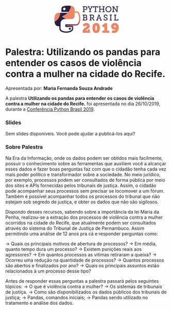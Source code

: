 <p align="center"><img src="../../logo_python_brasil_2019-01.svg" width="200"></p>

# Palestra: Utilizando os pandas para entender os casos de violência contra a mulher na cidade do Recife.
Apresentada por: **Maria Fernanda Souza Andrade**


A palestra **Utilizando os pandas para entender os casos de violência contra a mulher na cidade do Recife.** foi apresentada no dia 26/10/2019, durante a [Conferência Python Brasil 2019](http://2019.pythonbrasil.org.br).



### Slides

Sem slides disponíveis. Você pode ajudar a publicá-los aqui?



### Sobre Palestra
Na Era da Informação, onde os dados podem ser obtidos mais facilmente, possuir o conhecimento sobre as ferramentas que auxiliem você a alcançar esses dados e fazer boas perguntas faz com que o cidadão tenha cada vez mais poder político e transformador sobre a sociedade.  No meio jurídico, por exemplo, processos podem ser consultados de forma pública por meio dos sites e APIs fornecidas pelos tribunais de justiça. Assim, o cidadão pode acompanhar seus processos sem precisar se locomover a um fórum. Também é possível acompanhar todos os processos do tribunal que não estejam sob segredo de justiça, e obter os dados que não são sigilosos. 

Dispondo desses recursos, sabendo sobre a importância da lei Maria da Penha, realizou-se a extração dos processos de violência contra a mulher ocorridos na cidade do Recife, que atualmente podem ser consultados através do sistema do Tribunal de Justiça de Pernambuco. Assim permitindo uma análise de 12 anos pra cá e responder perguntas como: 

-> Quais os principais motivos de abertura de processos? 
-> Em média, quanto tempo dura um processo? 
-> Existem punições reais aos agressores?
-> Em quantos processos as vitimas retiraram a queixa?
-> Ocorreu uma redução na quantidade de processos?
-> Quantos processos são abertos e finalizados por ano?
-> Quais os principais assuntos estão relacionados à um processo desse tipo?

Antes de responder essas perguntas a palestra passará pelos seguintes tópicos:
-> O que é violência contra a mulher?
-> Os sistemas de tribunais de justiça. 
-> Como são disponibilizados os dados públicos dos tribunais de justiça; 
-> Pandas, comandos iniciais; 
-> Pandas sendo utilizado no tratamento e análise dos dados.




